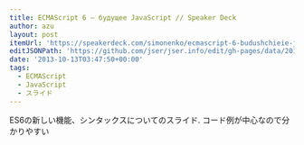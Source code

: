 ```yaml
---
title: ECMAScript 6 — будущее JavaScript // Speaker Deck
author: azu
layout: post
itemUrl: 'https://speakerdeck.com/simonenko/ecmascript-6-budushchieie-javascript'
editJSONPath: 'https://github.com/jser/jser.info/edit/gh-pages/data/2013/10/index.json'
date: '2013-10-13T03:47:50+00:00'
tags:
  - ECMAScript
  - JavaScript
  - スライド
---
```

ES6の新しい機能、シンタックスについてのスライド.
コード例が中心なので分かりやすい
